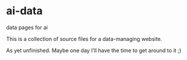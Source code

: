 # ai-data
data pages for ai


This is a collection of source files for a data-managing website.

As yet unfinished. Maybe one day I'll have the time to get around to it ;)
